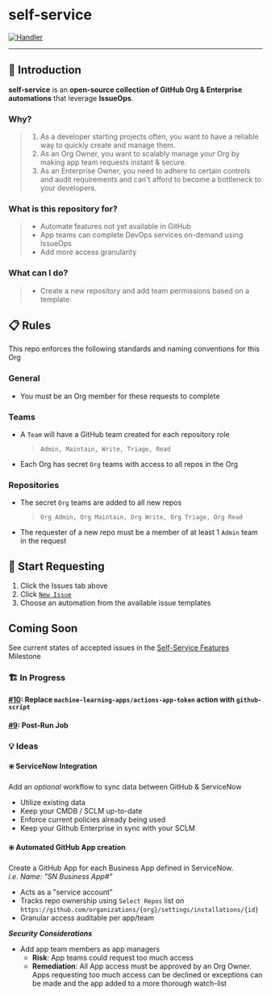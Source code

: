 # self-service

[![Handler](https://github.com/ci-cd-scripts/self-service/actions/workflows/handler.yml/badge.svg?branch=main)](https://github.com/ci-cd-scripts/self-service/actions/workflows/handler.yml)

---

## :wave:  Introduction

**self-service** is an **open-source collection of GitHub Org & Enterprise automations** that leverage **IssueOps**.

### Why?

> 1. As a developer starting projects often, you want to have a reliable way to quickly create and manage them.
> 2. As an Org Owner, you want to scalably manage your Org by making app team requests instant & secure.
> 3. As an Enterprise Owner, you need to adhere to certain controls and audit requirements and can't afford to become a bottleneck to your developers.

### What is this repository for?

> - Automate features not yet available in GitHub
> - App teams can complete DevOps services on-demand using IssueOps
> - Add more access granularity

### What can I do?

> - Create a new repository and add team permissions based on a template.

## :clipboard:  Rules
This repo enforces the following standards and naming conventions for this Org

### General
- You must be an Org member for these requests to complete
### Teams
- A `Team` will have a GitHub team created for each repository role
  > `Admin, Maintain, Write, Triage, Read`
- Each Org has secret `Org` teams with access to all repos in the Org
### Repositories
- The secret `Org` teams are added to all new repos
  > `Org Admin, Org Maintain, Org Write, Org Triage, Org Read`
- The requester of a new repo must be a member of at least 1 `Admin` team in the request

## :checkered_flag:  Start Requesting
1. Click the Issues tab above
2. Click [`New Issue`](../../issues/new/choose)
3. Choose an automation from the available issue templates

## Coming Soon
See current states of accepted issues in the [Self-Service Features](../../milestone/2) Milestone
### :building_construction:  In Progress
#### [#10](../../issues/10): Replace `machine-learning-apps/actions-app-token` action with `github-script`
#### [#9](../../issues/10): Post-Run Job

### :bulb:  Ideas
#### :sparkle:  ServiceNow Integration
Add an _optional_ workflow to sync data between GitHub & ServiceNow
- Utilize existing data
- Keep your CMDB / SCLM up-to-date
- Enforce current policies already being used
- Keep your Github Enterprise in sync with your SCLM

#### :sparkle:  Automated GitHub App creation
Create a GitHub App for each Business App defined in ServiceNow.  
*i.e. Name: "SN Business App#"*
- Acts as a "service account"
- Tracks repo ownership
using `Select Repos` list on `https://github.com/organizations/{org}/settings/installations/{id}`
- Granular access auditable per app/team

***Security Considerations***
- Add app team members as app managers
  - **Risk**: App teams could request too much access
  - **Remediation**: All App access must be approved by an Org Owner. Apps requesting too much access can be declined or exceptions can be made and the app added to a more thorough watch-list

